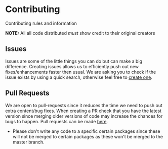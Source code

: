 # Contributing
Contributing rules and information

**NOTE:** All all code distributed *must* show credit to their original creators

## Issues
Issues are some of the little things you can do but can make a big difference. Creating issues allows us to efficiently push out new fixes/enhancements faster then usual. We are asking you to check if the issue exists by using a quick search, otherwise feel free to [create one](https://github.com/ripe-org/mango/issues).

## Pull Requests
We are open to pull-requests since it reduces the time we need to push out extra content/bug fixes. When creating a PR check that you have the latest version since merging older versions of code may increase the chances for bugs to happen. Pull requests can be made [here](https://github.com/ripe-org/mango/pulls).

- Please don't write any code to a specific certain packages since these will not be merged to certain packages as these won't be merged to the master branch.